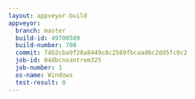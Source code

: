 ```yaml
---
layout: appveyor-build
appveyor:
  branch: master
  build-id: 49700509
  build-number: 708
  commit: 74b2cba9f28a8449c8c2569fbcaad6c2dd5fc0c2
  job-id: 04dbcnxantrom325
  job-number: 1
  os-name: Windows
  test-result: 0
---
```

